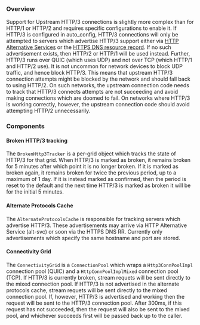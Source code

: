 ### Overview

Support for Upstream HTTP/3 connections is slightly more complex than for HTTP/1 or HTTP/2
and requires specific configurations to enable it. If HTTP/3 is configured in auto_config,
HTTP/3 connections will only be attempted to servers which
advertise HTTP/3 support either via [HTTP Alternative Services](https://tools.ietf.org/html/rfc7838)
or the [HTTPS DNS resource record](https://datatracker.ietf.org/doc/html/draft-ietf-dnsop-svcb-https-04).
If no such advertisement exists, then HTTP/2 or HTTP/1 will be used instead. Further,
HTTP/3 runs over QUIC (which uses UDP) and not over TCP (which HTTP/1 and HTTP/2 use).
It is not uncommon for network devices to block UDP traffic, and hence block HTTP/3. This
means that upstream HTTP/3 connection attempts might be blocked by the network and should fall
back to using HTTP/2. On such networks, the upstream connection code needs to
track that HTTP/3 connects attempts are not succeeding and avoid making connections
which are doomed to fail. On networks where HTTP/3 is working correctly, however, the
upstream connection code should avoid attempting HTTP/2 unnecessarily.

### Components

#### Broken HTTP/3 tracking
The `BrokenHttp3Tracker` is a per-grid object which tracks the state of HTTP/3 for
that grid. When HTTP/3 is marked as broken, it remains broken for 5 minutes after
which point it is no longer broken. If it is marked as broken again, it remains
broken for twice the previous period, up to a maximum of 1 day. If it is instead
marked as confirmed, then the period is reset to the default and the next time
HTTP/3 is marked as broken it will be for the initial 5 minutes.

#### Alternate Protocols Cache
The `AlternateProtocolsCache` is responsible for tracking servers which advertise HTTP/3.
These advertisements may arrive via HTTP Alternative Service (alt-svc) or soon via the HTTPS
DNS RR. Currently only advertisements which specify the same hostname and port are stored.

#### Connectivity Grid
The `ConnectivityGrid` is a `ConnectionPool` which wraps a `Http3ConnPoolImpl` connection pool
(QUIC) and a `HttpConnPoolImplMixed` connection pool (TCP). If HTTP/3 is currently broken, stream
requets will be sent directly to the mixed connection pool. If HTTP/3 is not advertised in the
alternate protocols cache, stream requets will be sent directly to the mixed connection pool.
If, however, HTTP/3 is advertised and working then the request will be sent to the HTTP/3
connection pool. After 300ms, if this request has not succeeded, then the request will also be
sent to the mixed pool, and whichever succeeds first will be passed back up to the caller.
